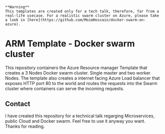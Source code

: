  

````
**Warning**
This templates are created only for a tech talk, therefore, far from a real-life usecase. For a realistic swarm cluster on Azure, please take a look in [here](https://github.com/MoimHossain/docker-swarm-on-azure).
````




# ARM Template - Docker swarm cluster 

This repository containers the Azure Resource manager Template that creates a 3 Nodes Docker swarm cluster.
Single master and two worker Nodes. 
The template also creates a internet facing Azure Load balancer that exposes HTTP port 80 to the world and routes the requests into the Swarm cluster where containers can serve the incoming requests.

## Contact

I have created this repository for a technical talk regarging Microservices, public Cloud and Docker swarm. Feel free to use it anyway you want. Thanks for reading.
